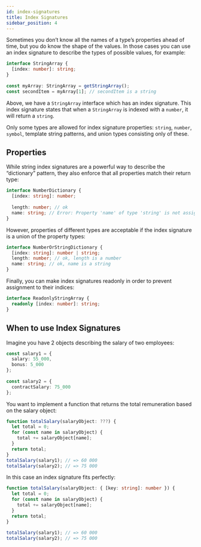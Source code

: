 ```yaml
---
id: index-signatures
title: Index Signatures
sidebar_position: 4
---
```


Sometimes you don’t know all the names of a type’s properties ahead of time, but you do know the shape of the values. In those cases you can use an index signature to describe the types of possible values, for example:

```ts
interface StringArray {
  [index: number]: string;
}
 
const myArray: StringArray = getStringArray();
const secondItem = myArray[1]; // secondItem is a string
```

Above, we have a `StringArray` interface which has an index signature. This index signature states that when a `StringArray` is indexed with a `number`, it will return a `string`.

Only some types are allowed for index signature properties: `string`, `number`, `symbol`, template string patterns, and union types consisting only of these.

## Properties

While string index signatures are a powerful way to describe the “dictionary” pattern, they also enforce that all properties match their return type:

```ts
interface NumberDictionary {
  [index: string]: number;
 
  length: number; // ok
  name: string; // Error: Property 'name' of type 'string' is not assignable to 'string' index type 'number'
}
```

However, properties of different types are acceptable if the index signature is a union of the property types:

```ts
interface NumberOrStringDictionary {
  [index: string]: number | string;
  length: number; // ok, length is a number
  name: string; // ok, name is a string
}
```

Finally, you can make index signatures readonly in order to prevent assignment to their indices:

```ts
interface ReadonlyStringArray {
  readonly [index: number]: string;
}
```

## When to use Index Signatures

Imagine you have 2 objects describing the salary of two employees:

```ts
const salary1 = {
  salary: 55_000,
  bonus: 5_000
};
 
const salary2 = {
  contractSalary: 75_000
};
```

You want to implement a function that returns the total remuneration based on the salary object:

```ts
function totalSalary(salaryObject: ???) {
  let total = 0;
  for (const name in salaryObject) {
    total += salaryObject[name];
  }
  return total;
}
totalSalary(salary1); // => 60 000
totalSalary(salary2); // => 75 000
```

In this case an index signature fits perfectly:

```ts
function totalSalary(salaryObject: { [key: string]: number }) {
  let total = 0;
  for (const name in salaryObject) {
    total += salaryObject[name];
  }
  return total;
}
 
totalSalary(salary1); // => 60 000
totalSalary(salary2); // => 75 000
```
